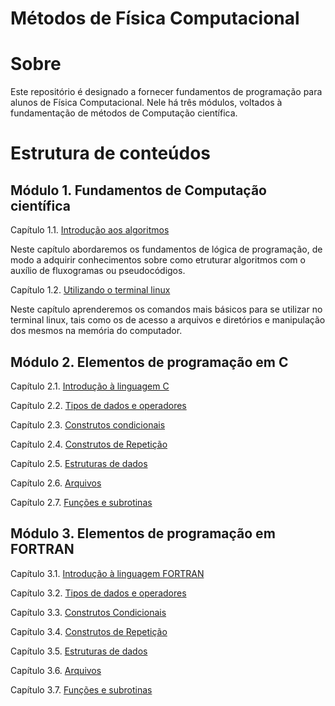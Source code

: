 #   Métodos de Física Computacional

#   Sobre

Este repositório é designado a fornecer fundamentos de programação para alunos de Física Computacional. Nele há três módulos, voltados à fundamentação de métodos de Computação científica.

#   Estrutura de conteúdos

##  Módulo 1. Fundamentos de Computação científica

Capítulo 1.1. [Introdução aos algoritmos](./1-Fundamentos/1.1/main.md)

Neste capítulo abordaremos os fundamentos de lógica de programação, de modo a adquirir conhecimentos sobre como etruturar algoritmos com o auxílio de fluxogramas ou pseudocódigos.

Capítulo 1.2. [Utilizando o terminal linux](./1-Fundamentos/1.2/main.md)

Neste capítulo aprenderemos os comandos mais básicos para se utilizar no terminal linux, tais como os de acesso a arquivos e diretórios e manipulação dos mesmos na memória do computador.

##  Módulo 2. Elementos de programação em C

Capítulo 2.1. [Introdução à linguagem C](./2-C/2.1/main.md)

Capítulo 2.2. [Tipos de dados e operadores](./2-C/2.2/main.md)

Capítulo 2.3. [Construtos condicionais](./2-C/2.3/main.md)

Capítulo 2.4. [Construtos de Repetição](./2-C/2.4/main.md)

Capítulo 2.5. [Estruturas de dados](./2-C/2.5/main.md)

Capítulo 2.6. [Arquivos](./2-C/2.6/main.md)

Capítulo 2.7. [Funções e subrotinas](./2-C/2.7/main.md)

##  Módulo 3. Elementos de programação em FORTRAN

Capítulo 3.1. [Introdução à linguagem FORTRAN](./3-FORTRAN/3.1/main.md)

Capítulo 3.2. [Tipos de dados e operadores](./3-FORTRAN/3.2/main.md)

Capítulo 3.3. [Construtos Condicionais](./3-FORTRAN/3.3/main.md)

Capítulo 3.4. [Construtos de Repetição](./3-FORTRAN/3.4/main.md)

Capítulo 3.5. [Estruturas de dados](./3-FORTRAN/3.5/main.md)

Capítulo 3.6. [Arquivos](./3-FORTRAN/3.6/main.md)

Capítulo 3.7. [Funções e subrotinas](./3-FORTRAN/3.7/main.md)
